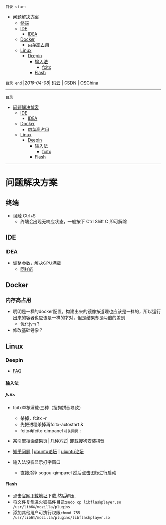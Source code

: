 `目录 start`
 
- [问题解决方案](#问题解决方案)
    - [终端](#终端)
    - [IDE](#ide)
        - [IDEA](#idea)
    - [Docker](#docker)
        - [内存高占用](#内存高占用)
    - [Linux](#linux)
        - [Deepin](#deepin)
            - [输入法](#输入法)
                - [fcitx](#fcitx)
            - [Flash](#flash)

`目录 end` |_2018-04-08_| [码云](https://gitee.com/kcp1104) | [CSDN](http://blog.csdn.net/kcp606) | [OSChina](https://my.oschina.net/kcp1104)
****************************************
`目录`
- [问题解决博客](#问题解决博客)
    - [IDE](#ide)
        - [IDEA](#idea)
    - [Docker](#docker)
        - [内存高占用](#内存高占用)
    - [Linux](#linux)
        - [Deepin](#deepin)
            - [输入法](#输入法)
                - [fcitx](#fcitx)
            - [Flash](#flash)

*********************
# 问题解决方案
## 终端
- 误触 Ctrl+S
    - 终端会出现无响应状态，一般按下 Ctrl Shift C 即可解除

## IDE
### IDEA
- [调整参数，解决CPU满载](https://intellij-support.jetbrains.com/hc/en-us/articles/206544869)
    - [同样的](https://intellij-support.jetbrains.com/hc/en-us/articles/207241235)


## Docker
### 内存高占用
- 明明是一样的docker配置，构建出来的镜像按道理也应该是一样的，所以运行出来的容器也应该是一样的才对，但是结果却是两倍的差别
    - 优化jvm？
- 修改基础镜像？

## Linux 
### Deepin

- [FAQ](https://bbs.deepin.org/forum.php?mod=viewthread&tid=146921&extra=page%3D1)


#### 输入法
##### fcitx
- fcitx单核满载:三种（搜狗拼音导致）
    - 杀掉，fcitx -r
    - 先把进程杀掉再fcitx-autostart &
    - fcitx再fcitx-qimpanel 
`相关网页：`
- [某引擎搜索结果页](https://ausdn.com/s/ubuntu+cpu+fcitx)| [几种方式](https://www.findhao.net/res/786)| [卸载搜狗安装拼音](http://tieba.baidu.com/p/3863217434)
- [知乎问题](https://www.zhihu.com/question/19839748) | [ubuntu论坛](http://forum.ubuntu.com.cn/viewtopic.php?f=122&t=173730&p=1299087) | [ubuntu论坛](http://forum.ubuntu.com.cn/viewtopic.php?f=8&t=194486&start=0)

- 输入法没有显示打字窗口
    - 直接杀掉 sogou-qimpanel 然后点击图标进行启动

#### Flash
- 点击[官网下载地址](https://get.adobe.com/cn/flashplayer/)下载,然后解压,
- 将文件复制进火狐插件目录:`sudo cp libflashplayer.so  /usr/lib64/mozilla/plugins`
- 添加其他用户可执行权限`chmod 755 /usr/lib64/mozilla/plugins/libflashplayer.so`
